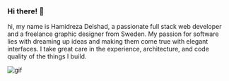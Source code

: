 ### Hi there! :wave:
hi, my name is Hamidreza Delshad, a passionate full stack web developer and a freelance graphic designer from Sweden. My passion for software lies with dreaming up ideas and making them come true with elegant interfaces. I take great care in the experience, architecture, and code quality of the things I build.

![gif]([image.jpg](https://raw.githubusercontent.com/abhisheknaiidu/abhisheknaiidu/master/code.gif))
